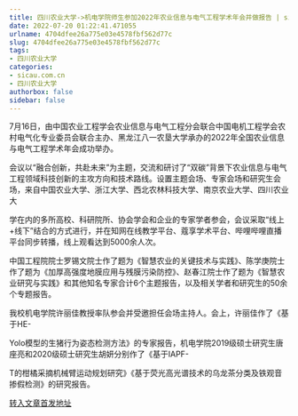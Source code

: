 ```yaml
---
title: 四川农业大学->机电学院师生参加2022年农业信息与电气工程学术年会并做报告 | sicau.com.cn
date: 2022-07-20 01:22:41.471055
urlname: 4704dfee26a775e03e4578fbf562d77c
slug: 4704dfee26a775e03e4578fbf562d77c
tags: 
- 四川农业大学
categories:
- sicau.com.cn
- 四川农业大学
authorbox: false
sidebar: false
---
```

7月16日，由中国农业工程学会农业信息与电气工程分会联合中国电机工程学会农村电气化专业委员会联合主办、黑龙江八一农垦大学承办的2022年全国农业信息与电气工程学术年会成功举办。

会议以“融合创新，共赴未来”为主题，交流和研讨了“双碳”背景下农业信息与电气工程领域科技创新的主攻方向和技术路线。设置主题会场、专家会场和研究生会场，来自中国农业大学、浙江大学、西北农林科技大学、南京农业大学、四川农业大
<!--more-->
学在内的多所高校、科研院所、协会学会和企业的专家学者参会，会议采取“线上+线下”结合的方式进行，并在知网在线教学平台、蔻享学术平台、哔哩哔哩直播平台同步转播，线上观看达到5000余人次。

中国工程院院士罗锡文院士作了题为《智慧农业的关键技术与实践》、陈学庚院士作了题为《加厚高强度地膜应用与残膜污染防控》、赵春江院士作了题为《智慧农业研究与实践》和其他知名专家合计6个主题报告，以及相关学者和研究生的50余个专题报告。

我校机电学院许丽佳教授率队参会并受邀担任会场主持人。会上，许丽佳作了《基于HE-

Yolo模型的生猪行为姿态检测方法》的专家报告，机电学院2019级硕士研究生唐座亮和2020级硕士研究生胡妍分别作了《基于IAPF-

T的柑橘采摘机械臂运动规划研究》《基于荧光高光谱技术的乌龙茶分类及铁观音掺假检测》的研究报告。



[转入文章首发地址](https://news.sicau.edu.cn/info/1078/68900.htm)